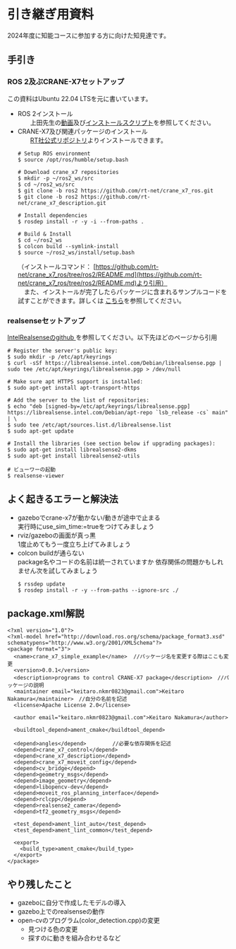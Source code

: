 # 引き継ぎ用資料
2024年度に知能コースに参加する方に向けた知見達です。

## 手引き
### ROS 2及ぶCRANE-X7セットアップ  
  この資料はUbuntu 22.04 LTSを元に書いています。  
  * ROS 2インストール  
　　上田先生の[動画](https://youtu.be/mBhtD08f5KY)及び[インストールスクリプト](https://github.com/ryuichiueda/ros2_setup_scripts)を参照してください。  
  * CRANE-X7及び関連パッケージのインストール  
　　[RT社公式リポジトリ](https://github.com/rt-net/crane_x7_ros/tree/ros2)よりインストールできます。
    ```
    # Setup ROS environment
    $ source /opt/ros/humble/setup.bash

    # Download crane_x7 repositories
    $ mkdir -p ~/ros2_ws/src
    $ cd ~/ros2_ws/src
    $ git clone -b ros2 https://github.com/rt-net/crane_x7_ros.git
    $ git clone -b ros2 https://github.com/rt-net/crane_x7_description.git

    # Install dependencies
    $ rosdep install -r -y -i --from-paths .

    # Build & Install
    $ cd ~/ros2_ws
    $ colcon build --symlink-install
    $ source ~/ros2_ws/install/setup.bash
    ```
    （インストールコマンド：
[https://github.com/rt-net/crane_x7_ros/tree/ros2/README.md](https://github.com/rt-net/crane_x7_ros/tree/ros2/README.md)より引用）  
　また、インストールが完了したらパッケージに含まれるサンプルコードを試すことができます。詳しくは
    [こちら](https://github.com/rt-net/crane_x7_ros/tree/ros2/crane_x7_examples)を参照してください。
### realsenseセットアップ
[IntelRealsenseのgithub
](https://github.com/IntelRealSense/librealsense/blob/development/doc/distribution_linux.md#installing-the-packages)を参照してください。以下先ほどのページから引用
```
# Register the server's public key:
$ sudo mkdir -p /etc/apt/keyrings
$ curl -sSf https://librealsense.intel.com/Debian/librealsense.pgp | sudo tee /etc/apt/keyrings/librealsense.pgp > /dev/null

# Make sure apt HTTPS support is installed:
$ sudo apt-get install apt-transport-https

# Add the server to the list of repositories:
$ echo "deb [signed-by=/etc/apt/keyrings/librealsense.pgp] https://librealsense.intel.com/Debian/apt-repo `lsb_release -cs` main" | \
$ sudo tee /etc/apt/sources.list.d/librealsense.list
$ sudo apt-get update

# Install the libraries (see section below if upgrading packages):
$ sudo apt-get install librealsense2-dkms
$ sudo apt-get install librealsense2-utils

# ビューワーの起動
$ realsense-viewer

```

## よく起きるエラーと解決法
* gazeboでcrane-x7が動かない/動きが途中で止まる  
    実行時にuse_sim_time:=trueをつけてみましょう
* rviz/gazeboの画面が真っ黒  
    1度止めてもう一度立ち上げてみましょう
* colcon buildが通らない  
    package名やコードの名前は統一されていますか
    依存関係の問題かもしれません次を試してみましょう
    ```
    $ rssdep update
    $ rosdep install -r -y --from-paths --ignore-src ./
    ```

## package.xml解説
```
<?xml version="1.0"?>
<?xml-model href="http://download.ros.org/schema/package_format3.xsd" schematypens="http://www.w3.org/2001/XMLSchema"?>
<package format="3">
  <name>crane_x7_simple_example</name>  //パッケージ名を変更する際はここも変更
  <version>0.0.1</version>
  <description>programs to control CRANE-X7 package</description>　//パッケージの説明
  <maintainer email="keitaro.nkmr0823@gmail.com">Keitaro Nakamura</maintainer>　//自分の名前を記述
  <license>Apache License 2.0</license>

  <author email="keitaro.nkmr0823@gmail.com">Keitaro Nakamura</author>

  <buildtool_depend>ament_cmake</buildtool_depend>

  <depend>angles</depend>　　　　　//必要な依存関係を記述
  <depend>crane_x7_control</depend>
  <depend>crane_x7_description</depend>
  <depend>crane_x7_moveit_config</depend>
  <depend>cv_bridge</depend>
  <depend>geometry_msgs</depend>
  <depend>image_geometry</depend>
  <depend>libopencv-dev</depend>
  <depend>moveit_ros_planning_interface</depend>
  <depend>rclcpp</depend>
  <depend>realsense2_camera</depend>
  <depend>tf2_geometry_msgs</depend>

  <test_depend>ament_lint_auto</test_depend>
  <test_depend>ament_lint_common</test_depend>

  <export>
    <build_type>ament_cmake</build_type>
  </export>
</package>
```

## やり残したこと
* gazeboに自分で作成したモデルの導入
* gazebo上でのrealsenseの動作
* open-cvのプログラム(color_detection.cpp)の変更
  * 見つける色の変更
  * 探すのに動きを組み合わせるなど
